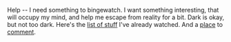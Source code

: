 Help -- I need something to bingewatch. I want something interesting, that will occupy my mind, and help me escape from reality for a bit. Dark is okay, but not too dark. Here's the <a href="http://my.bingeworthy.io/davewiner/">list of stuff</a> I've already watched. And a <a href="https://github.com/scripting/Scripting-News/issues/192">place</a> to <a href="https://twitter.com/davewiner/status/1321921170938204167">comment</a>. 
